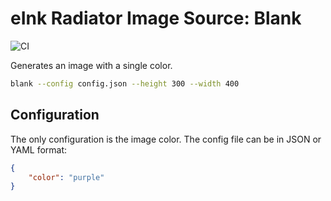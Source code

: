 # eInk Radiator Image Source: Blank

![CI](https://ci.petewall.net/api/v1/teams/main/pipelines/eink-radiator/jobs/test-image-source-blank/badge)

Generates an image with a single color.

```bash
blank --config config.json --height 300 --width 400
```

## Configuration

The only configuration is the image color. The config file can be in JSON or YAML format:

```json
{
    "color": "purple"
}
```
